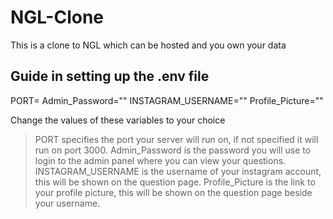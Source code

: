 # NGL-Clone
This is a clone to NGL which can be hosted and you own your data

## Guide in setting up the .env file
PORT=
Admin_Password=""
INSTAGRAM_USERNAME=""
Profile_Picture=""

Change the values of these variables to your choice
> PORT specifies the port your server will run on, if not specified it will run on port 3000.
> Admin_Password is the password you will use to login to the admin panel where you can view your questions.
> INSTAGRAM_USERNAME is the username of your instagram account, this will be shown on the question page.
> Profile_Picture is the link to your profile picture, this will be shown on the question page beside your username.
